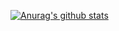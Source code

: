 

[![Anurag's github stats](https://github-readme-stats.vercel.app/api?username=qyaaaa&theme=merko)](https://github.com/anuraghazra/github-readme-stats)
<!-- [![Top Langs](https://github-readme-stats.vercel.app/api/top-langs/?username=qyaaaa&hide=javascript,html)](https://github.com/qyaaaa) -->

 
<!--
**qyaaaa/qyaaaa** is a ✨ _special_ ✨ repository because its `README.md` (this file) appears on your GitHub profile.

Here are some ideas to get you started:

- 🔭 I’m currently working on ...
- 🌱 I’m currently learning ...
- 👯 I’m looking to collaborate on ...
- 🤔 I’m looking for help with ...
- 💬 Ask me about ...
- 📫 How to reach me: ...
- 😄 Pronouns: ...
- ⚡ Fun fact: ...
-->
